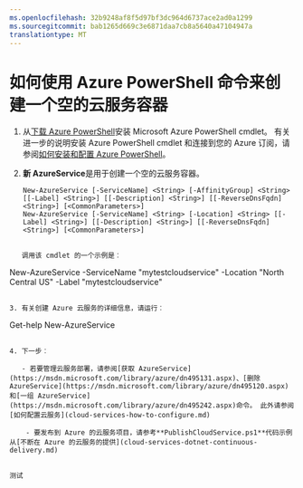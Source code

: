 ```yaml
---
ms.openlocfilehash: 32b9248af8f5d97bf3dc964d6737ace2ad0a1299
ms.sourcegitcommit: bab1265d669c3e6871daa7cb8a5640a47104947a
translationtype: MT
---
```

<properties
   pageTitle="如何使用 Azure PowerShell 命令来创建一个空的云服务容器"
   description="本文介绍了如何创建云服务容器和执行云服务相关管理操作使用 PowerShell 脚本"
   services="cloud-services"
   documentationCenter=".net"
   authors="cawaMS"
   manager="bscholl" 
   editor=""/>

<tags
   ms.service="cloud-services"
   ms.devlang="dotnet"
   ms.topic="article"
   ms.tgt_pltfrm="powershell"
   ms.workload="na"
   ms.date="06/19/2015"
   ms.author="cawa"/>

# 如何使用 Azure PowerShell 命令来创建一个空的云服务容器
1. 从[下载 Azure PowerShell](http://go.microsoft.com/?linkid=9811175&clcid=0x409)安装 Microsoft Azure PowerShell cmdlet。 有关进一步的说明安装 Azure PowerShell cmdlet 和连接到您的 Azure 订阅，请参阅[如何安装和配置 Azure PowerShell](../powershell-install-configure.md)。

2. **新 AzureService**是用于创建一个空的云服务容器。

    ```
    New-AzureService [-ServiceName] <String> [-AffinityGroup] <String> [[-Label] <String>] [[-Description] <String>] [[-ReverseDnsFqdn] <String>] [<CommonParameters>]
    New-AzureService [-ServiceName] <String> [-Location] <String> [[-Label] <String>] [[-Description] <String>] [[-ReverseDnsFqdn] <String>] [<CommonParameters>]
```

   调用该 cmdlet 的一个示例是︰
```
New-AzureService -ServiceName "mytestcloudservice" -Location "North Central US" -Label "mytestcloudservice"
```

3. 有关创建 Azure 云服务的详细信息，请运行︰
```
Get-help New-AzureService
```

4. 下一步︰

   - 若要管理云服务部署，请参阅[获取 AzureService](https://msdn.microsoft.com/library/azure/dn495131.aspx)、[删除 AzureService](https://msdn.microsoft.com/library/azure/dn495120.aspx)和[一组 AzureService](https://msdn.microsoft.com/library/azure/dn495242.aspx)命令。 此外请参阅[如何配置云服务](cloud-services-how-to-configure.md)

    - 要发布到 Azure 的云服务项目，请参考**PublishCloudService.ps1**代码示例从[不断在 Azure 的云服务的提供](cloud-services-dotnet-continuous-delivery.md)
 

测试
